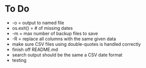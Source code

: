 # To Do
* -o = output to named file
* os.exit() = # of missing dates
* -m = max number of backup files to save
* -R = replace all columns with the same given data
* make sure CSV files using double-quotes is handled correctly
* finish off README.md
* search output should be the same a CSV date format  
* testing
